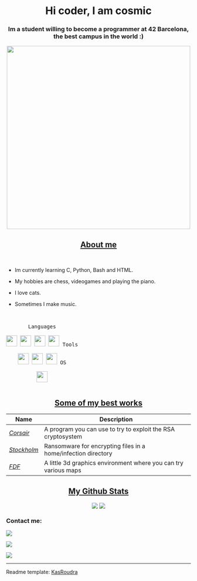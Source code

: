 <h1 align="center">Hi coder, I am cosmic</h1>
<h3 align="center">Im a student willing to become a programmer at 42 Barcelona, the best campus in the world :)</h3>

<div align="center">
<img width="500px" align="center" src="https://i.redd.it/m3qe1oyy6m551.jpg" />
</div>
<h2 align="center"><u>About me</u></h2>
<br>
<p align="center">

 - Im currently learning C, Python, Bash and HTML.
 
 - My hobbies are chess, videogames and playing the piano.

 - I love cats.

 - Sometimes I make music.

</p>

<p style="display: inline-block;" align="center">
<br>
  <kbd>
    <kbd>Languages</kbd>
    <br>
    <br>
    <img width="30px" src="https://i.pinimg.com/originals/71/5b/59/715b59c8c7545d9dafb1a04111edde40.jpg" />
    <img width="30px" src="https://cdn.jsdelivr.net/gh/devicons/devicon/icons/python/python-plain.svg" />
    <img width="30px" src="https://cdn.jsdelivr.net/gh/devicons/devicon/icons/bash/bash-original.svg" />
    <img width="30px" src="https://cdn.jsdelivr.net/gh/devicons/devicon/icons/html5/html5-original.svg" />
  </kbd>
  <kbd>
    <kbd>Tools</kbd>
    <br>
    <br>
    <img width="30px" src="https://cdn.jsdelivr.net/gh/devicons/devicon/icons/vscode/vscode-original.svg" />
    <img width="30px" src="https://github.com/termux/termux-app/raw/master/app/src/main/res/mipmap-xxxhdpi/ic_launcher.png" />
    <img width="30px" src="https://cdn.icon-icons.com/icons2/2248/PNG/512/unity_icon_136074.png" />
  </kbd>
  <kbd>
    <kbd>OS</kbd>
    <br>
    <br>
    <img width="30px" src="https://cdn.jsdelivr.net/gh/devicons/devicon/icons/linux/linux-original.svg" />
  </kbd>
</p>

<h2 align="center"><u>Some of my best works</u></h2>

| Name                  | Description                                                |
| ---------------------------------|--------------------------------------------------------------- |
| _[Corsair](https://github.com/cosmic3d/Corsair)_            | A program you can use to try to exploit the RSA cryptosystem             |
| _[Stockholm](https://github.com/cosmic3d/Stockholm)_                          | Ransomware for encrypting files in a home/infection directory     |
| _[FDF](https://github.com/cosmic3d/ft_fdf)_                          | A little 3d graphics environment where you can try various maps    |

<h2 align="center"><u>My Github Stats</u></h2>
<p align="center">
<img align="center" src="https://github-readme-stats.vercel.app/api/top-langs/?username=cosmic3d&layout=compact&bg_color=0,73FA79,73FDFF,7A81FF&theme=graywhite&langs_count=10">
<img align="center" src="https://github-readme-stats.vercel.app/api?username=cosmic3d&count_private=true&show_icons=trueline_height=21&bg_color=0,EC6C6C,FFD479,FFFC79,73FA79&theme=graywhite">	

### Contact me:

<a href="https://github.com/cosmic3d" target="_blank"><img src="https://img.shields.io/badge/Github-cosmic3d-purple?style=for-the-badge&logo=github"></a>

<a href="https://instagram.com/cosmic_3d" target="_blank"><img src="https://img.shields.io/badge/Instagram-cosmic3d-pink?style=for-the-badge&logo=instagram"></a>

<a href="mailto:chuslitle@gmail.com" target="_blank"><img src="https://img.shields.io/badge/Email-chuslitle@gmail.com-teal?style=for-the-badge&logo=gmail"></a>

------
Readme template: [KasRoudra](https://github.com/KasRoudra)
